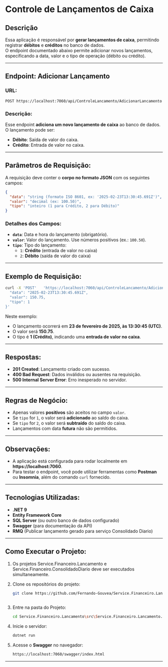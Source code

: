 
# Controle de Lançamentos de Caixa

## Descrição
Essa aplicação é responsável por **gerar lançamentos de caixa**, permitindo registrar **débitos** e **créditos** no banco de dados.  
O endpoint documentado abaixo permite adicionar novos lançamentos, especificando a data, valor e o tipo de operação (débito ou crédito).

---

## Endpoint: Adicionar Lançamento

### URL:  
```
POST https://localhost:7060/api/ControleLancamento/AdicionarLancamento
```

### Descrição:  
Esse endpoint **adiciona um novo lançamento de caixa** ao banco de dados.  
O lançamento pode ser:
- **Débito**: Saída de valor do caixa.
- **Crédito**: Entrada de valor no caixa.

---

## Parâmetros de Requisição:  
A requisição deve conter o **corpo no formato JSON** com os seguintes campos:  
```json
{
  "data": "string (formato ISO 8601, ex: '2025-02-23T13:30:45.691Z')",
  "valor": "decimal (ex: 100.50)",
  "tipo": "inteiro (1 para Crédito, 2 para Débito)"
}
```

### Detalhes dos Campos:
- **`data`**: Data e hora do lançamento (obrigatório).  
- **`valor`**: Valor do lançamento. Use números positivos (ex.: `100.50`).  
- **`tipo`**: Tipo do lançamento:  
  - `1`: **Crédito** (entrada de valor no caixa)  
  - `2`: **Débito** (saída de valor do caixa)  

---

## Exemplo de Requisição:
```bash
curl -X 'POST'   'https://localhost:7060/api/ControleLancamento/AdicionarLancamento'   -H 'accept: */*'   -H 'Content-Type: application/json'   -d '{
  "data": "2025-02-23T13:30:45.691Z",
  "valor": 150.75,
  "tipo": 1
}'
```

Neste exemplo:  
- O lançamento ocorrerá em **23 de fevereiro de 2025, às 13:30:45 (UTC)**.  
- O valor será **150.75**.  
- O tipo é **1 (Crédito)**, indicando uma **entrada de valor no caixa**.  

---

## Respostas:
- **201 Created**: Lançamento criado com sucesso.  
- **400 Bad Request**: Dados inválidos ou ausentes na requisição.  
- **500 Internal Server Error**: Erro inesperado no servidor.  

---

## Regras de Negócio:  
- Apenas valores **positivos** são aceitos no campo `valor`.  
- Se `tipo` for `1`, o valor será **adicionado** ao saldo do caixa.  
- Se `tipo` for `2`, o valor será **subtraído** do saldo do caixa.  
- Lançamentos com data **futura** não são permitidos.  

---

## Observações:
- A aplicação está configurada para rodar localmente em **https://localhost:7060**.   
- Para testar o endpoint, você pode utilizar ferramentas como **Postman** ou **Insomnia**, além do comando `curl` fornecido.  

---

## Tecnologias Utilizadas:
- **.NET 9**
- **Entity Framework Core**
- **SQL Server** (ou outro banco de dados configurado)
- **Swagger** (para documentação da API)
- **RMQ** (Publicar lançamento gerado para serviço Consolidado Diario)

---

## Como Executar o Projeto:

1. Os projetos Service.Financeiro.Lancamento e Service.Financeiro.ConsolidadoDiario deve ser executados simultaneamente.

2. Clone os repositórios do projeto:  
   ```bash
   git clone https://github.com/Fernando-Gouvea/Service.Financeiro.Lancamento.git
  
   ```
3. Entre na pasta do Projeto:  
   ```bash
   cd Service.Financeiro.Lancamento\src\Service.Financeiro.Lancamento.Presentation
   ```
   
4. Inicie o servidor:  
   ```bash
   dotnet run
   ```
   
5. Acesse o **Swagger** no navegador:  
   ```bash
   https://localhost:7060/swagger/index.html
   ```

---
